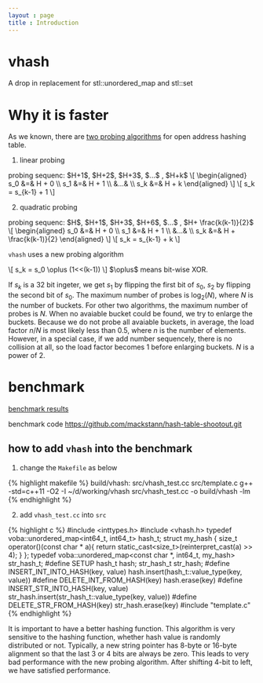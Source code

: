 ```yaml
---
layout : page
title : Introduction
---
```


vhash
=====

A drop in replacement for stl::unordered_map and stl::set

Why it is faster
================
As we known, there are [two probing algorithms](http://en.wikipedia.org/wiki/Quadratic_probing) for open address hashing table.

 1. linear probing
<p>
probing sequenc: $H+1$, $H+2$, $H+3$, $...$ , $H+k$
\[
\begin{aligned}
 s_0 &=& H + 0 \\
 s_1 &=& H + 1  \\
 &...&  \\
 s_k &=& H + k 
\end{aligned}
\]
\[
        s_k = s_{k-1} + 1
\]
</p>

 2. quadratic probing
<p>
probing sequenc: $H$, $H+1$, $H+3$, $H+6$, $...$ , $H+ \frac{k(k-1)}{2}$
\[
\begin{aligned}
 s_0 &=& H + 0 \\
 s_1 &=& H + 1  \\
 &...&  \\
 s_k &=& H + \frac{k(k-1)}{2}
\end{aligned}
\]
\[
        s_k = s_{k-1} + k
\]
</p>


`vhash` uses a new probing algorithm
<p>
\[
s_k = s_0 \oplus (1<<(k-1))
\]
$\oplus$ means bit-wise XOR.
</p>
<p>

If $s_k$ is a 32 bit ingeter, we get $s_1$ by flipping the first bit
of $s_0$, $s_2$ by flipping the second bit of $s_0$. The maximum
number of probes is $\log_2(N)$, where $N$ is the number of buckets.
For other two algorithms, the maximum number of probes is $N$. When no
avaiable bucket could be found, we try to enlarge the buckets.
Because we do not probe all avaiable buckets, in average, the load
factor $n/N$ is most likely less than 0.5, where $n$ is the number of
elements. However, in a special case, if we add number sequencely,
there is no collision at all, so the load factor becomes 1 before
enlarging buckets. $N$ is a power of 2.
</p>

benchmark
=========
[benchmark results](charts.html)

benchmark code https://github.com/mackstann/hash-table-shootout.git

how to add `vhash` into the benchmark
--------------------------------------

1. change the `Makefile` as below
     
{% highlight makefile %}
build/vhash: src/vhash_test.cc src/template.c
  g++ -std=c++11 -O2 -I ~/d/working/vhash  src/vhash_test.cc -o build/vhash  -lm
{% endhighlight %}

2. add `vhash_test.cc` into `src`

{% highlight c %}
#include <inttypes.h>
#include <vhash.h>
typedef voba::unordered_map<int64_t, int64_t> hash_t;
struct my_hash {
  size_t operator()(const char * a){
    return static_cast<size_t>(reinterpret_cast<const int64_t>(a) >> 4);
  }
};
typedef voba::unordered_map<const char *, int64_t, my_hash> str_hash_t;
#define SETUP hash_t hash; str_hash_t str_hash;
#define INSERT_INT_INTO_HASH(key, value) hash.insert(hash_t::value_type(key, value))
#define DELETE_INT_FROM_HASH(key) hash.erase(key)
#define INSERT_STR_INTO_HASH(key, value) str_hash.insert(str_hash_t::value_type(key, value))
#define DELETE_STR_FROM_HASH(key) str_hash.erase(key)
#include "template.c"
{% endhighlight %}

It is important to have a better hashing function. This algorithm is
very sensitive to the hashing function, whether hash value is randomly
distributed or not.  Typically, a new string pointer has 8-byte or
16-byte alignment so that the last 3 or 4 bits are always be
zero. This leads to very bad performance with the new probing
algorithm. After shifting 4-bit to left, we have satisfied
performance.




